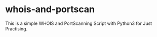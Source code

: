 # whois-and-portscan
This is a simple WHOIS and PortScanning Script with Python3 for Just Practising.
